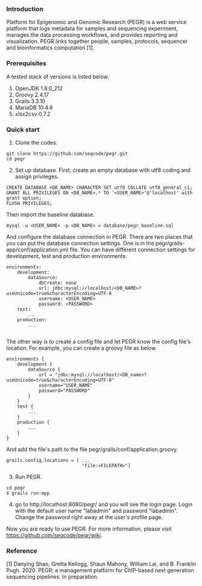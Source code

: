 ### Introduction

Platform for Epigenomic and Genomic Research (PEGR) is a web service platform that logs metadata for samples and sequencing experiment, manages the data processing workflows, and provides reporting and visualization. PEGR links together people, samples, protocols, sequencer and bioinformatics computation [1].

### Prerequisites

A tested stack of versions is listed below.

1. OpenJDK 1.8.0_212
2. Groovy 2.4.17
3. Grails 3.3.10
4. MariaDB 10.4.6
5. xlsx2csv 0.7.2

### Quick start

1. Clone the codes.

```
git clone https://github.com/seqcode/pegr.git 
cd pegr
```

2. Set up database.
   First, create an empty database with utf8 coding and assign privileges.

```
CREATE DATABASE <DB_NAME> CHARACTER SET utf8 COLLATE utf8_general_ci;
GRANT ALL PRIVILEGES ON <DB_NAME>.* TO '<USER_NAME>'@'localhost' with grant option;
FLUSH PRIVILEGES;
```
   Then import the baseline database.
   
```
mysql -u <USER_NAME> -p <DB_NAME> < database/pegr_baseline.sql 
```

   And configure the database connection in PEGR. There are two places that you can put the database connection settings. One is in the pegr/grails-app/conf/application.yml file. You can have different connection settings for development, test and production environments.
     
```
environments:
    development:
        dataSource:
            dbCreate: none
            url: jdbc:mysql://localhost/<DB_NAME>?useUnicode=true&characterEncoding=UTF-8
            username: <USER_NAME>
            password: <PASSWORD>
    test:
        ...
    production:
        ...
        
```  

The other way is to create a config file and let PEGR know the config file's location. For example, you can create a groovy file as below. 

```
environments {
    development {
        dataSource {
            url = "jdbc:mysql://localhost/<DB_name>?useUnicode=true&characterEncoding=UTF-8"
            username="USER_NAME"
            password="PASSWORD"
        }
    }
    test {
        ...
    }
    production {
        ...
    }
}
```

And add the file's path to the file pegr/grails/conf/application.groovy.

```
grails.config.locations = [ ...
                            "file:<FILEPATH>"]
```

3. Run PEGR.

```
cd pegr
$ grails run-app
```

4. go to http://localhost:8080/pegr/ and you will see the login page. Login with the default user name "labadmin" and password "labadmin". Change the password right away at the user's profile page.

Now you are ready to use PEGR. For more information, please visit https://github.com/seqcode/pegr/wiki.

### Reference

[1] Danying Shao, Gretta Kellogg, Shaun Mahony, William Lai, and B. Franklin Pugh. 2020. PEGR: a management platform for ChIP-based next generation sequencing pipelines. In preparation.
